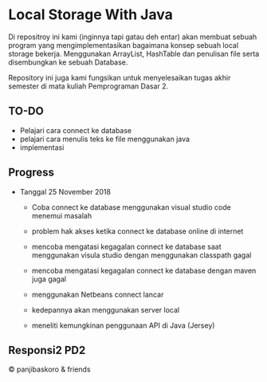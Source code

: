 # Local Storage With Java

Di repositroy ini kami (inginnya tapi gatau deh entar) akan membuat sebuah program yang mengimplementasikan bagaimana konsep sebuah local storage bekerja. Menggunakan ArrayList, HashTable dan penulisan file serta disembungkan ke sebuah Database.

Repository ini juga kami fungsikan untuk menyelesaikan tugas akhir semester di mata kuliah Pemprograman Dasar 2.

## TO-DO

- Pelajari cara connect ke database
- pelajari cara menulis teks ke file menggunakan java
- implementasi

## Progress 
- Tanggal 25 November 2018

	- Coba connect ke database menggunakan visual studio code menemui masalah
	- problem hak akses ketika connect ke database online di internet
	- mencoba mengatasi kegagalan connect ke database saat menggunakan visula studio dengan menggunakan classpath gagal
	- mencoba mengatasi kegagalan connect ke database dengan maven juga gagal
 

	- menggunakan Netbeans connect lancar
	- kedepannya akan menggunakan server local
	- meneliti kemungkinan penggunaan API di Java (Jersey)

## Responsi2 PD2
&copy; panjibaskoro & friends
